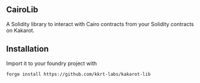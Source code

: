 ## CairoLib

A Solidity library to interact with Cairo contracts from your Solidity contracts on Kakarot.

## Installation

Import it to your foundry project with

```bashcode
forge install https://github.com/kkrt-labs/kakarot-lib
```
